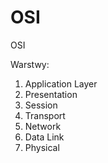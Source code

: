 # OSI
OSI 

Warstwy:
1. Application Layer
2. Presentation
3. Session
4. Transport
5. Network
6. Data Link
7. Physical